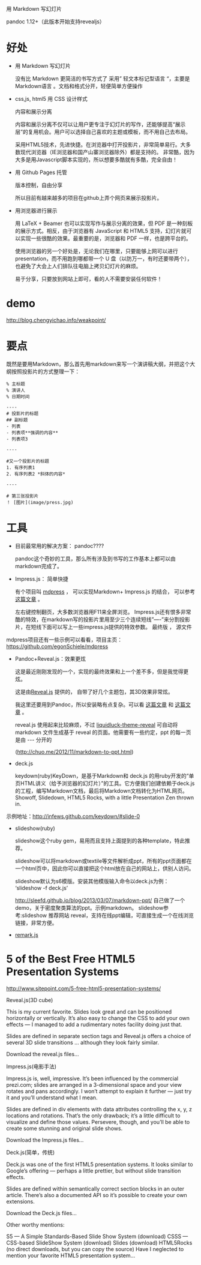 用 Markdown 写幻灯片


pandoc 1.12+（此版本开始支持revealjs）


# 好处

- 用 Markdown 写幻灯片
  
  没有比 Markdown 更简洁的书写方式了
  采用” 轻文本标记型语言 “，主要是 Markdown语言 。文档和格式分开，轻便简单方便操作


- css,js, html5 用 CSS 设计样式

  内容和展示分离

  内容和展示分离不仅可以让用户更专注于幻灯片的写作，还能够提高“展示层”的复用机会。用户可以选择自己喜欢的主题或模板，而不用自己去布局。

  采用HTML5技术，先进快捷。在浏览器中打开投影片，非常简单易行。大多数现代浏览器（IE浏览器和国产山寨浏览器除外）都是支持的。
  非常酷，因为大多是用Javascript脚本实现的，所以想要多酷就有多酷，完全自由！

- 用 Github Pages 托管

  版本控制，自由分享

  所以目前有越来越多的项目在github上弄个网页来展示投影片。


- 用浏览器进行展示

  用 LaTeX + Beamer 也可以实现写作与展示分离的效果，但 PDF 是一种刻板的展示方式。相反，由于浏览器有 JavaScript 和 HTML5 支持，幻灯片就可以实现一些很酷的效果。最重要的是，浏览器和 PDF 一样，也是跨平台的。

  使用浏览器的另一个好处是，无论我们在哪里，只要能够上网可以进行 presentation，而不用跑到哪都带一个 U 盘（以防万一，有时还要带两个），也避免了大会上人们排队往电脑上拷贝幻灯片的麻烦。

  易于分享，只要放到网站上即可，看的人不需要安装任何软件！


# demo

http://blog.chengyichao.info/weakpoint/

# 要点


既然是要用Markdown，那么首先用markdown来写一个演讲稿大纲，并把这个大纲按照投影片的方式整理一下：

```
% 主标题
% 演讲人
% 日期时间

----
# 投影片的标题
## 副标题
- 列表
- 列表项**强调的内容**
- 列表项3

----

#又一个投影片的标题
1. 有序列表1
2. 有序列表2 *斜体的内容*

----

# 第三张投影片
！ [图片](image/press.jpg)
```

# 工具

- 目前最常用的解决方案： pandoc????

  pandoc这个奇妙的工具，那么所有涉及到书写的工作基本上都可以由markdown完成了。


- Impress.js： 简单快捷

  有个项目叫 [mdpress](https://github.com/egonSchiele/mdpress) ，
  可以实现Markdown+ Impress.js 的结合，
  可以参考 [这篇文章](https://chronicle.com/blogs/profhacker/markdown-and-mdpress-for-presentations/46343) 。

  左右键控制翻页，大多数浏览器用F11来全屏浏览。
  Impress.js还有恨多非常酷的特效，在markdown写的投影片里用至少三个连续短线”—-”来分割投影片，在短线下面可以写上一些impress.js提供的特效参数。 最终版 ， 源文件
  

mdpress项目还有一些示例可以看看，项目主页：https://github.com/egonSchiele/mdpress

- Pandoc+Reveal.js：效果更炫

  这是最近刚刚发现的一个，实现的最终效果和上一个差不多，但是我觉得更炫。

  这是由[Reveal.js](https://github.com/hakimel/reveal.js) 提供的，
  自带了好几个主题包，其3D效果非常炫。

  我这里还要用到Pandoc，所以安装略有点复杂。可以看 [这篇文章](https://github.com/jgm/pandoc/wiki/Using-pandoc-to-produce-reveal.js-slides) 和 [这篇文章](https://gist.github.com/aaronwolen/5017084) 。


  reveal.js 使用起来比较麻烦，不过
  [liquidluck-theme-reveal](https://github.com/popomore/liquidluck-theme-reveal/)
  可自动将 markdown 文件生成基于 reveal 的页面。他需要有一些约定，ppt 的每一页是由 --- 分开的

  (http://chuo.me/2012/11/markdown-to-ppt.html)

- deck.js

  keydown(ruby)KeyDown，是基于Markdown和 deck.js 的用ruby开发的“单页HTML讲义（给予浏览器的幻灯片）”的工具。它方便我们创建依赖于deck.js的工程，编写Markdown文档，最后将Markdown文档转化为HTML网页。 Showoff, Slidedown, HTML5 Rocks, with a little Presentation Zen thrown in.

示例地址：http://infews.github.com/keydown/#slide-0


- slideshow(ruby)

  slideshow这个ruby gem，易用而且支持上面提到的各种template，特此推荐。

  slideshow可以将markdown或textile等文件解析成ppt，所有的ppt页面都在一个html页中，因此你可以直接把这个html放在自己的网站上，供别人访问。


  slideshow默认为s6模版。安装其他模版输入命令以deck.js为例：
  ‘slideshow -f deck.js’

  http://sleefd.github.io/blog/2013/03/07/markdown-ppt/
  自己做了一个demo，关于密度聚类算法的ppt。示例markdown。
  slideshow参考:slideshow
  推荐网站 reveal，支持在线ppt编辑，可直接生成一个在线浏览链接，非常方便。


- [remark.js](https://github.com/gnab/remark)

# 5 of the Best Free HTML5 Presentation Systems

http://www.sitepoint.com/5-free-html5-presentation-systems/


Reveal.js(3D cube)

This is my current favorite. Slides look great and can be positioned horizontally or vertically. It’s also easy to change the CSS to add your own effects — I managed to add a rudimentary notes facility doing just that.

Slides are defined in separate section tags and Reveal.js offers a choice of several 3D slide transitions … although they look fairly similar.

Download the reveal.js files…

Impress.js(电影手法)

Impress.js is, well, impressive. It’s been influenced by the commercial prezi.com; slides are arranged in a 3-dimensional space and your view rotates and pans accordingly. I won’t attempt to explain it further — just try it and you’ll understand what I mean.

Slides are defined in div elements with data attributes controlling the x, y, z locations and rotations. That’s the only drawback; it’s a little difficult to visualize and define those values. Persevere, though, and you’ll be able to create some stunning and original slide shows.

Download the Impress.js files…

Deck.js(简单，传统)

Deck.js was one of the first HTML5 presentation systems. It looks similar to Google’s offering — perhaps a little prettier, but without slide transition effects.

Slides are defined within semantically correct section blocks in an outer article. There’s also a documented API so it’s possible to create your own extensions.

Download the Deck.js files…


Other worthy mentions:

S5 — A Simple Standards-Based Slide Show System (download)
CSSS — CSS-based SlideShow System (download)
Slides (download)
HTML5Rocks (no direct downloads, but you can copy the source)
Have I neglected to mention your favorite HTML5 presentation system…


